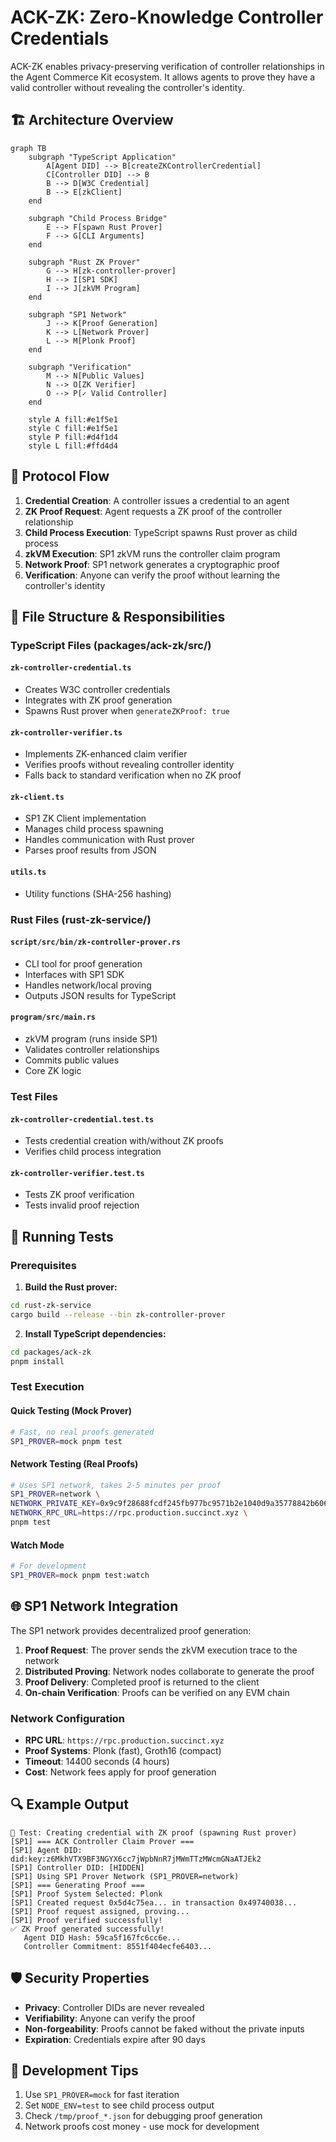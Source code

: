 # ACK-ZK: Zero-Knowledge Controller Credentials

ACK-ZK enables privacy-preserving verification of controller relationships in the Agent Commerce Kit ecosystem. It allows agents to prove they have a valid controller without revealing the controller's identity.

## 🏗️ Architecture Overview

```mermaid
graph TB
    subgraph "TypeScript Application"
        A[Agent DID] --> B[createZKControllerCredential]
        C[Controller DID] --> B
        B --> D[W3C Credential]
        B --> E[zkClient]
    end
    
    subgraph "Child Process Bridge"
        E --> F[spawn Rust Prover]
        F --> G[CLI Arguments]
    end
    
    subgraph "Rust ZK Prover"
        G --> H[zk-controller-prover]
        H --> I[SP1 SDK]
        I --> J[zkVM Program]
    end
    
    subgraph "SP1 Network"
        J --> K[Proof Generation]
        K --> L[Network Prover]
        L --> M[Plonk Proof]
    end
    
    subgraph "Verification"
        M --> N[Public Values]
        N --> O[ZK Verifier]
        O --> P[✓ Valid Controller]
    end
    
    style A fill:#e1f5e1
    style C fill:#e1f5e1
    style P fill:#d4f1d4
    style L fill:#ffd4d4
```

## 🔐 Protocol Flow

1. **Credential Creation**: A controller issues a credential to an agent
2. **ZK Proof Request**: Agent requests a ZK proof of the controller relationship
3. **Child Process Execution**: TypeScript spawns Rust prover as child process
4. **zkVM Execution**: SP1 zkVM runs the controller claim program
5. **Network Proof**: SP1 network generates a cryptographic proof
6. **Verification**: Anyone can verify the proof without learning the controller's identity

## 📁 File Structure & Responsibilities

### TypeScript Files (packages/ack-zk/src/)

#### `zk-controller-credential.ts`
- Creates W3C controller credentials
- Integrates with ZK proof generation
- Spawns Rust prover when `generateZKProof: true`

#### `zk-controller-verifier.ts`
- Implements ZK-enhanced claim verifier
- Verifies proofs without revealing controller identity
- Falls back to standard verification when no ZK proof

#### `zk-client.ts`
- SP1 ZK Client implementation
- Manages child process spawning
- Handles communication with Rust prover
- Parses proof results from JSON

#### `utils.ts`
- Utility functions (SHA-256 hashing)

### Rust Files (rust-zk-service/)

#### `script/src/bin/zk-controller-prover.rs`
- CLI tool for proof generation
- Interfaces with SP1 SDK
- Handles network/local proving
- Outputs JSON results for TypeScript

#### `program/src/main.rs`
- zkVM program (runs inside SP1)
- Validates controller relationships
- Commits public values
- Core ZK logic

### Test Files

#### `zk-controller-credential.test.ts`
- Tests credential creation with/without ZK proofs
- Verifies child process integration

#### `zk-controller-verifier.test.ts`
- Tests ZK proof verification
- Tests invalid proof rejection

## 🚀 Running Tests

### Prerequisites

1. **Build the Rust prover:**
```bash
cd rust-zk-service
cargo build --release --bin zk-controller-prover
```

2. **Install TypeScript dependencies:**
```bash
cd packages/ack-zk
pnpm install
```

### Test Execution

#### Quick Testing (Mock Prover)
```bash
# Fast, no real proofs generated
SP1_PROVER=mock pnpm test
```

#### Network Testing (Real Proofs)
```bash
# Uses SP1 network, takes 2-5 minutes per proof
SP1_PROVER=network \
NETWORK_PRIVATE_KEY=0x9c9f28688fcdf245fb977bc9571b2e1040d9a35778842b606318c6706f4a8c8d \
NETWORK_RPC_URL=https://rpc.production.succinct.xyz \
pnpm test
```

#### Watch Mode
```bash
# For development
SP1_PROVER=mock pnpm test:watch
```

## 🌐 SP1 Network Integration

The SP1 network provides decentralized proof generation:

1. **Proof Request**: The prover sends the zkVM execution trace to the network
2. **Distributed Proving**: Network nodes collaborate to generate the proof
3. **Proof Delivery**: Completed proof is returned to the client
4. **On-chain Verification**: Proofs can be verified on any EVM chain

### Network Configuration

- **RPC URL**: `https://rpc.production.succinct.xyz`
- **Proof Systems**: Plonk (fast), Groth16 (compact)
- **Timeout**: 14400 seconds (4 hours)
- **Cost**: Network fees apply for proof generation

## 🔍 Example Output

```
🧪 Test: Creating credential with ZK proof (spawning Rust prover)
[SP1] === ACK Controller Claim Prover ===
[SP1] Agent DID: did:key:z6MkhVTX9BF3NGYX6cc7jWpbNnR7jMWmTTzMWcmGNaATJEk2
[SP1] Controller DID: [HIDDEN]
[SP1] Using SP1 Prover Network (SP1_PROVER=network)
[SP1] === Generating Proof ===
[SP1] Proof System Selected: Plonk
[SP1] Created request 0x5d4c75ea... in transaction 0x49740038...
[SP1] Proof request assigned, proving...
[SP1] Proof verified successfully!
✅ ZK Proof generated successfully!
   Agent DID Hash: 59ca5f167fc6cc6e...
   Controller Commitment: 8551f404ecfe6403...
```

## 🛡️ Security Properties

- **Privacy**: Controller DIDs are never revealed
- **Verifiability**: Anyone can verify the proof
- **Non-forgeability**: Proofs cannot be faked without the private inputs
- **Expiration**: Credentials expire after 90 days

## 🔧 Development Tips

1. Use `SP1_PROVER=mock` for fast iteration
2. Set `NODE_ENV=test` to see child process output
3. Check `/tmp/proof_*.json` for debugging proof generation
4. Network proofs cost money - use mock for development